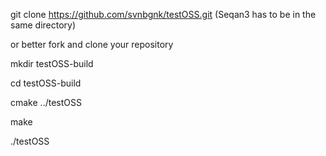 git clone https://github.com/svnbgnk/testOSS.git (Seqan3 has to be in the same directory)

or better fork and clone your repository

mkdir testOSS-build

cd testOSS-build

cmake ../testOSS

make 

./testOSS
